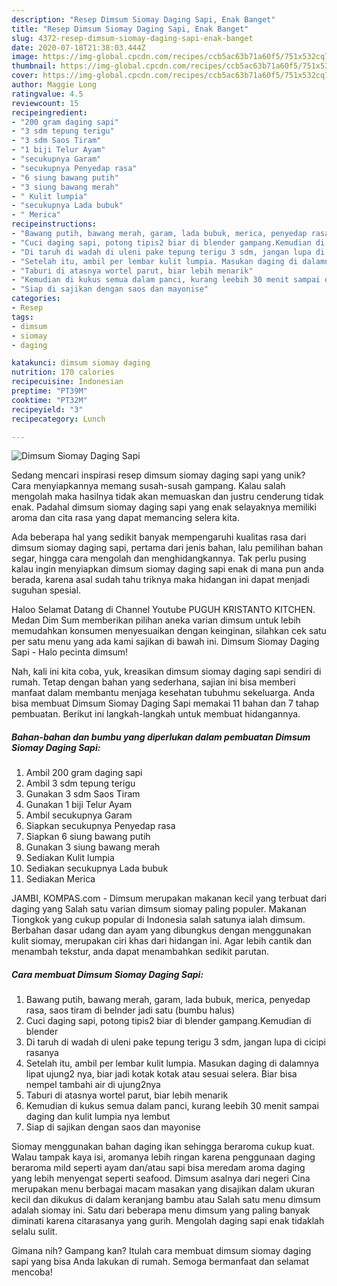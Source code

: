 ```yaml
---
description: "Resep Dimsum Siomay Daging Sapi, Enak Banget"
title: "Resep Dimsum Siomay Daging Sapi, Enak Banget"
slug: 4372-resep-dimsum-siomay-daging-sapi-enak-banget
date: 2020-07-18T21:38:03.444Z
image: https://img-global.cpcdn.com/recipes/ccb5ac63b71a60f5/751x532cq70/dimsum-siomay-daging-sapi-foto-resep-utama.jpg
thumbnail: https://img-global.cpcdn.com/recipes/ccb5ac63b71a60f5/751x532cq70/dimsum-siomay-daging-sapi-foto-resep-utama.jpg
cover: https://img-global.cpcdn.com/recipes/ccb5ac63b71a60f5/751x532cq70/dimsum-siomay-daging-sapi-foto-resep-utama.jpg
author: Maggie Long
ratingvalue: 4.5
reviewcount: 15
recipeingredient:
- "200 gram daging sapi"
- "3 sdm tepung terigu"
- "3 sdm Saos Tiram"
- "1 biji Telur Ayam"
- "secukupnya Garam"
- "secukupnya Penyedap rasa"
- "6 siung bawang putih"
- "3 siung bawang merah"
- " Kulit lumpia"
- "secukupnya Lada bubuk"
- " Merica"
recipeinstructions:
- "Bawang putih, bawang merah, garam, lada bubuk, merica, penyedap rasa, saos tiram di belnder jadi satu (bumbu halus)"
- "Cuci daging sapi, potong tipis2 biar di blender gampang.Kemudian di blender"
- "Di taruh di wadah di uleni pake tepung terigu 3 sdm, jangan lupa di cicipi rasanya"
- "Setelah itu, ambil per lembar kulit lumpia. Masukan daging di dalamnya lipat ujung2 nya, biar jadi kotak kotak atau sesuai selera. Biar bisa nempel tambahi air di ujung2nya"
- "Taburi di atasnya wortel parut, biar lebih menarik"
- "Kemudian di kukus semua dalam panci, kurang leebih 30 menit sampai daging dan kulit lumpia nya lembut"
- "Siap di sajikan dengan saos dan mayonise"
categories:
- Resep
tags:
- dimsum
- siomay
- daging

katakunci: dimsum siomay daging 
nutrition: 170 calories
recipecuisine: Indonesian
preptime: "PT39M"
cooktime: "PT32M"
recipeyield: "3"
recipecategory: Lunch

---
```



![Dimsum Siomay Daging Sapi](https://img-global.cpcdn.com/recipes/ccb5ac63b71a60f5/751x532cq70/dimsum-siomay-daging-sapi-foto-resep-utama.jpg)

Sedang mencari inspirasi resep dimsum siomay daging sapi yang unik? Cara menyiapkannya memang susah-susah gampang. Kalau salah mengolah maka hasilnya tidak akan memuaskan dan justru cenderung tidak enak. Padahal dimsum siomay daging sapi yang enak selayaknya memiliki aroma dan cita rasa yang dapat memancing selera kita.

Ada beberapa hal yang sedikit banyak mempengaruhi kualitas rasa dari dimsum siomay daging sapi, pertama dari jenis bahan, lalu pemilihan bahan segar, hingga cara mengolah dan menghidangkannya. Tak perlu pusing kalau ingin menyiapkan dimsum siomay daging sapi enak di mana pun anda berada, karena asal sudah tahu triknya maka hidangan ini dapat menjadi suguhan spesial.

Haloo Selamat Datang di Channel Youtube PUGUH KRISTANTO KITCHEN. Medan Dim Sum memberikan pilihan aneka varian dimsum untuk lebih memudahkan konsumen menyesuaikan dengan keinginan, silahkan cek satu per satu menu yang ada kami sajikan di bawah ini. Dimsum Siomay Daging Sapi - Halo pecinta dimsum!


Nah, kali ini kita coba, yuk, kreasikan dimsum siomay daging sapi sendiri di rumah. Tetap dengan bahan yang sederhana, sajian ini bisa memberi manfaat dalam membantu menjaga kesehatan tubuhmu sekeluarga. Anda bisa membuat Dimsum Siomay Daging Sapi memakai 11 bahan dan 7 tahap pembuatan. Berikut ini langkah-langkah untuk membuat hidangannya.

<!--inarticleads1-->

##### Bahan-bahan dan bumbu yang diperlukan dalam pembuatan Dimsum Siomay Daging Sapi:

1. Ambil 200 gram daging sapi
1. Ambil 3 sdm tepung terigu
1. Gunakan 3 sdm Saos Tiram
1. Gunakan 1 biji Telur Ayam
1. Ambil secukupnya Garam
1. Siapkan secukupnya Penyedap rasa
1. Siapkan 6 siung bawang putih
1. Gunakan 3 siung bawang merah
1. Sediakan  Kulit lumpia
1. Sediakan secukupnya Lada bubuk
1. Sediakan  Merica


JAMBI, KOMPAS.com - Dimsum merupakan makanan kecil yang terbuat dari daging yang Salah satu varian dimsum siomay paling populer. Makanan Tiongkok yang cukup popular di Indonesia salah satunya ialah dimsum. Berbahan dasar udang dan ayam yang dibungkus dengan menggunakan kulit siomay, merupakan ciri khas dari hidangan ini. Agar lebih cantik dan menambah tekstur, anda dapat menambahkan sedikit parutan. 

<!--inarticleads2-->

##### Cara membuat Dimsum Siomay Daging Sapi:

1. Bawang putih, bawang merah, garam, lada bubuk, merica, penyedap rasa, saos tiram di belnder jadi satu (bumbu halus)
1. Cuci daging sapi, potong tipis2 biar di blender gampang.Kemudian di blender
1. Di taruh di wadah di uleni pake tepung terigu 3 sdm, jangan lupa di cicipi rasanya
1. Setelah itu, ambil per lembar kulit lumpia. Masukan daging di dalamnya lipat ujung2 nya, biar jadi kotak kotak atau sesuai selera. Biar bisa nempel tambahi air di ujung2nya
1. Taburi di atasnya wortel parut, biar lebih menarik
1. Kemudian di kukus semua dalam panci, kurang leebih 30 menit sampai daging dan kulit lumpia nya lembut
1. Siap di sajikan dengan saos dan mayonise


Siomay menggunakan bahan daging ikan sehingga beraroma cukup kuat. Walau tampak kaya isi, aromanya lebih ringan karena penggunaan daging beraroma mild seperti ayam dan/atau sapi bisa meredam aroma daging yang lebih menyengat seperti seafood. Dimsum asalnya dari negeri Cina merupakan menu berbagai macam masakan yang disajikan dalam ukuran kecil dan dikukus di dalam keranjang bambu atau Salah satu menu dimsum adalah siomay ini. Satu dari beberapa menu dimsum yang paling banyak diminati karena citarasanya yang gurih. Mengolah daging sapi enak tidaklah selalu sulit. 

Gimana nih? Gampang kan? Itulah cara membuat dimsum siomay daging sapi yang bisa Anda lakukan di rumah. Semoga bermanfaat dan selamat mencoba!
